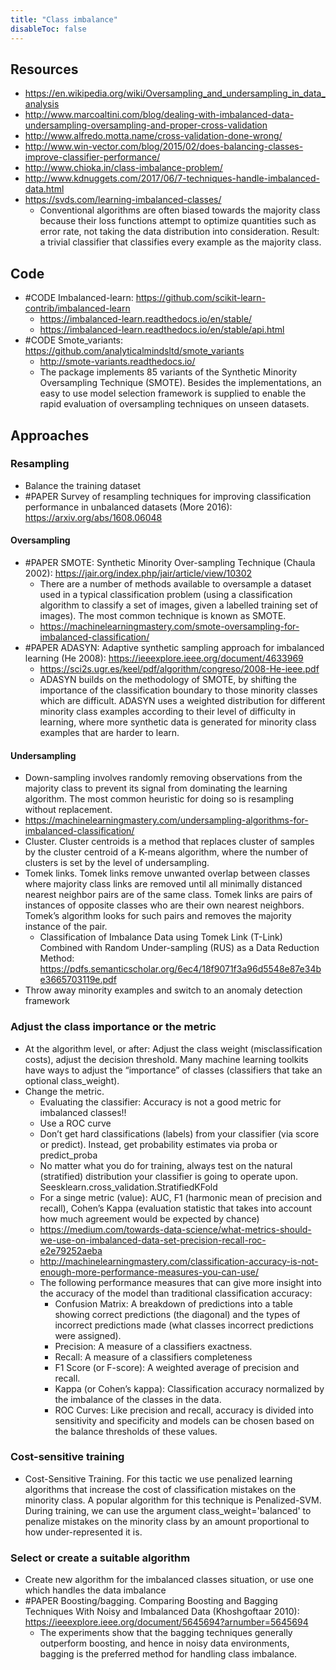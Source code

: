 ```yaml
---
title: "Class imbalance"
disableToc: false 
---
```


## Resources
- https://en.wikipedia.org/wiki/Oversampling_and_undersampling_in_data_analysis
- http://www.marcoaltini.com/blog/dealing-with-imbalanced-data-undersampling-oversampling-and-proper-cross-validation
- http://www.alfredo.motta.name/cross-validation-done-wrong/
- http://www.win-vector.com/blog/2015/02/does-balancing-classes-improve-classifier-performance/
- http://www.chioka.in/class-imbalance-problem/
- http://www.kdnuggets.com/2017/06/7-techniques-handle-imbalanced-data.html
- https://svds.com/learning-imbalanced-classes/
	- Conventional algorithms are often biased towards the majority class because their loss functions attempt to optimize quantities such as error rate, not taking the data distribution into consideration. Result: a trivial classifier that classifies every example as the majority class.

## Code
- #CODE Imbalanced-learn: https://github.com/scikit-learn-contrib/imbalanced-learn 
	- https://imbalanced-learn.readthedocs.io/en/stable/
	- https://imbalanced-learn.readthedocs.io/en/stable/api.html
- #CODE Smote_variants: https://github.com/analyticalmindsltd/smote_variants
	- http://smote-variants.readthedocs.io/
	-  The package implements 85 variants of the Synthetic Minority Oversampling Technique (SMOTE). Besides the implementations, an easy to use model selection framework is supplied to enable the rapid evaluation of oversampling techniques on unseen datasets. 

## Approaches
### Resampling
- Balance the training dataset
- #PAPER Survey of resampling techniques for improving classification performance in unbalanced datasets (More 2016): https://arxiv.org/abs/1608.06048

#### Oversampling
- #PAPER SMOTE: Synthetic Minority Over-sampling Technique (Chaula 2002): https://jair.org/index.php/jair/article/view/10302
	- There are a number of methods available to oversample a dataset used in a typical classification problem (using a classification algorithm to classify a set of images, given a labelled training set of images). The most common technique is known as SMOTE. 
	- https://machinelearningmastery.com/smote-oversampling-for-imbalanced-classification/
- #PAPER ADASYN: Adaptive synthetic sampling approach for imbalanced learning (He 2008): https://ieeexplore.ieee.org/document/4633969
	- https://sci2s.ugr.es/keel/pdf/algorithm/congreso/2008-He-ieee.pdf
	- ADASYN builds on the methodology of SMOTE, by shifting the importance of the classification boundary to those minority classes which are difficult. ADASYN uses a weighted distribution for different minority class examples according to their level of difficulty in learning, where more synthetic data is generated for minority class examples that are harder to learn.

#### Undersampling
- Down-sampling involves randomly removing observations from the majority class to prevent its signal from dominating the learning algorithm. The most common heuristic for doing so is resampling without replacement.
- https://machinelearningmastery.com/undersampling-algorithms-for-imbalanced-classification/
- Cluster. Cluster centroids is a method that replaces cluster of samples by the cluster centroid of a K-means algorithm, where the number of clusters is set by the level of undersampling.
- Tomek links. Tomek links remove unwanted overlap between classes where majority class links are removed until all minimally distanced nearest neighbor pairs are of the same class. Tomek links are pairs of instances of opposite classes who are their own nearest neighbors. Tomek’s algorithm looks for such pairs and removes the majority instance of the pair.
	- Classification of Imbalance Data using Tomek Link (T-Link) Combined with Random Under-sampling (RUS) as a Data Reduction Method: https://pdfs.semanticscholar.org/6ec4/18f9071f3a96d5548e87e34be3665703119e.pdf
- Throw away minority examples and switch to an anomaly detection framework

### Adjust the class importance or the metric
- At the algorithm level, or after: Adjust the class weight (misclassification costs), adjust the decision threshold. Many machine learning toolkits have ways to adjust the “importance” of classes (classifiers that take an optional class_weight). 
- Change the metric. 
	- Evaluating the classifier: Accuracy is not a good metric for imbalanced classes!!
	- Use a ROC curve
	- Don’t get hard classifications (labels) from your classifier (via score or predict). Instead, get probability estimates via proba or predict_proba
	- No matter what you do for training, always test on the natural (stratified) distribution your classifier is going to operate upon. Seesklearn.cross_validation.StratifiedKFold
	- For a singe metric (value): AUC, F1 (harmonic mean of precision and recall), Cohen’s Kappa (evaluation statistic that takes into account how much agreement would be expected by chance)
	- https://medium.com/towards-data-science/what-metrics-should-we-use-on-imbalanced-data-set-precision-recall-roc-e2e79252aeba
	- http://machinelearningmastery.com/classification-accuracy-is-not-enough-more-performance-measures-you-can-use/
	- The following performance measures that can give more insight into the accuracy of the model than traditional classification accuracy:
		- Confusion Matrix: A breakdown of predictions into a table showing correct predictions (the diagonal) and the types of incorrect predictions made (what classes incorrect predictions were assigned).
		- Precision: A measure of a classifiers exactness.
		- Recall: A measure of a classifiers completeness
		- F1 Score (or F-score): A weighted average of precision and recall.
		- Kappa (or Cohen’s kappa): Classification accuracy normalized by the imbalance of the classes in the data.
		- ROC Curves: Like precision and recall, accuracy is divided into sensitivity and specificity and models can be chosen based on the balance thresholds of these values.

### Cost-sensitive training
- Cost-Sensitive Training. For this tactic we use penalized learning algorithms that increase the cost of classification mistakes on the minority class. A popular algorithm for this technique is Penalized-SVM. During training, we can use the argument class_weight='balanced'  to penalize mistakes on the minority class by an amount proportional to how under-represented it is.

### Select or create a suitable algorithm
- Create new algorithm for the imbalanced classes situation, or use one which handles the data imbalance
- #PAPER Boosting/bagging. Comparing Boosting and Bagging Techniques With Noisy and Imbalanced Data (Khoshgoftaar 2010): https://ieeexplore.ieee.org/document/5645694?arnumber=5645694
	- The experiments show that the bagging techniques generally outperform boosting, and hence in noisy data environments, bagging is the preferred method for handling class imbalance.
